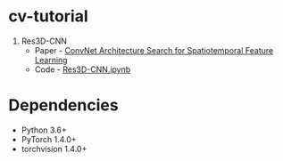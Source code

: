 # cv-tutorial

1. Res3D-CNN
    - Paper - [ConvNet Architecture Search for Spatiotemporal
Feature Learning](https://arxiv.org/pdf/1708.05038.pdf)
    - Code -
[Res3D-CNN.ipynb](./Res3D-CNN/Res3D-CNN.ipynb)

# Dependencies

- Python 3.6+
- PyTorch 1.4.0+
- torchvision 1.4.0+
